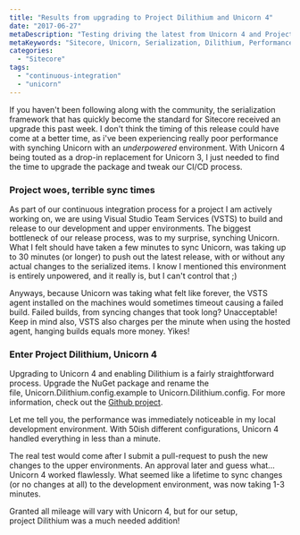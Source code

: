 ```yaml
---
title: "Results from upgrading to Project Dilithium and Unicorn 4"
date: "2017-06-27"
metaDescription: "Testing driving the latest from Unicorn 4 and Project Dilithium."
metaKeywords: "Sitecore, Unicorn, Serialization, Dilithium, Performance"
categories: 
  - "Sitecore"
tags: 
  - "continuous-integration"
  - "unicorn"
---
```


If you haven't been following along with the community, the serialization framework that has quickly become the standard for Sitecore received an upgrade this past week. I don't think the timing of this release could have come at a better time, as i've been experiencing really poor performance with synching Unicorn with an _underpowered_ environment. With Unicorn 4 being touted as a drop-in replacement for Unicorn 3, I just needed to find the time to upgrade the package and tweak our CI/CD process. 

### Project woes, terrible sync times

As part of our continuous integration process for a project I am actively working on, we are using Visual Studio Team Services (VSTS) to build and release to our development and upper environments. The biggest bottleneck of our release process, was to my surprise, synching Unicorn. What I felt should have taken a few minutes to sync Unicorn, was taking up to 30 minutes (or longer) to push out the latest release, with or without any actual changes to the serialized items. I know I mentioned this environment is entirely unpowered, and it really is, but I can't control that ;)

Anyways, because Unicorn was taking what felt like forever, the VSTS agent installed on the machines would sometimes timeout causing a failed build. Failed builds, from syncing changes that took long? Unacceptable! Keep in mind also, VSTS also charges per the minute when using the hosted agent, hanging builds equals more money. Yikes!

### Enter Project Dilithium, Unicorn 4

Upgrading to Unicorn 4 and enabling Dilithium is a fairly straightforward process. Upgrade the NuGet package and rename the file, Unicorn.Dilithium.config.example to Unicorn.Dilithium.config. For more information, check out the [Github project](https://github.com/kamsar/Unicorn).

Let me tell you, the performance was immediately noticeable in my local development environment. With 50ish different configurations, Unicorn 4 handled everything in less than a minute.

The real test would come after I submit a pull-request to push the new changes to the upper environments. An approval later and guess what... Unicorn 4 worked flawlessly. What seemed like a lifetime to sync changes (or no changes at all) to the development environment, was now taking 1-3 minutes.

Granted all mileage will vary with Unicorn 4, but for our setup, project Dilithium was a much needed addition!
